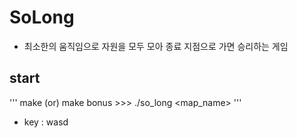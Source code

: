 # SoLong
+ 최소한의 움직임으로 자원을 모두 모아 종료 지점으로 가면 승리하는 게임

## start
'''
  make (or) make bonus >>> ./so_long <map_name>
'''
+ key : wasd

